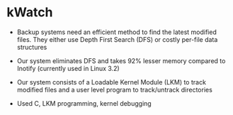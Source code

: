 kWatch
======

- Backup systems need an efficient method to find the latest modified files. They either use Depth First Search (DFS) or costly per-file data structures

- Our system eliminates DFS and takes 92% lesser memory compared to Inotify (currently used in Linux 3.2)

- Our system consists of a Loadable Kernel Module (LKM) to track modified files and a user level program to track/untrack directories

- Used C, LKM programming, kernel debugging

